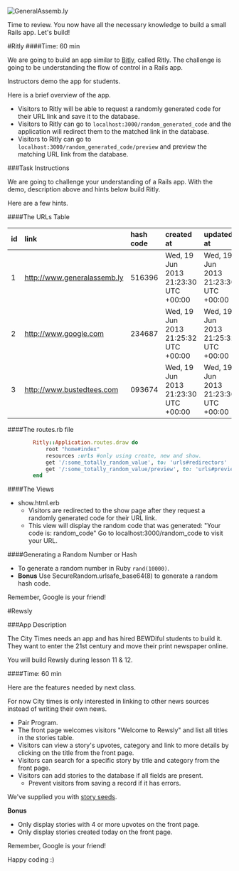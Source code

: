 ![GeneralAssemb.ly](http://studio.generalassemb.ly/GA_Slide_Assets/Exercise_icon_md.png)

Time to review. You now have all the necessary knowledge to build a small Rails app. Let's build!

#Ritly
####Time: 60 min

We are going to build an app similar to [Bitly](https://bitly.com), called Ritly. The challenge is going to be understanding the flow of control in a Rails app.
 
Instructors demo the app for students.

Here is a brief overview of the app. 

* 	Visitors to Ritly will be able to request a randomly generated code for their URL link and save it to the database.
*	Visitors to Ritly can go to ```localhost:3000/random_generated_code``` and the application will redirect them to the  matched link in the database. 
*	Visitors to Ritly can go to ```localhost:3000/random_generated_code/preview``` and preview the matching URL link from the database. 


###Task Instructions

We are going to challenge your understanding of a Rails app. With the demo, description above and hints below build Ritly.

Here are a few hints. 

####The URLs Table

|id|link |hash code|created at|updated at|
|:---|:----|:--------|:---------|:---------|
|1|http://www.generalassemb.ly|516396|Wed, 19 Jun 2013 21:23:30 UTC +00:00|Wed, 19 Jun 2013 21:23:30 UTC +00:00|
|2|http://www.google.com|234687|Wed, 19 Jun 2013 21:25:32 UTC +00:00|Wed, 19 Jun 2013 21:25:32 UTC +00:00|
|3|http://www.bustedtees.com|093674|Wed, 19 Jun 2013 21:23:30 UTC +00:00|Wed, 19 Jun 2013 21:23:30 UTC +00:00|


####The routes.rb file

```ruby
		Ritly::Application.routes.draw do
  			root "home#index" 
  			resources :urls #only using create, new and show.
  			get '/:some_totally_random_value', to: 'urls#redirectors'
  			get '/:some_totally_random_value/preview', to: 'urls#preview'
		end
```

####The Views

*	show.html.erb 
	*	Visitors are redirected to the show page after they request a randomly generated code for their URL link.
	*	This view will display the random code that was generated: "Your code is: random_code" Go to localhost:3000/random_code to visit your URL.
	

####Generating a Random Number or Hash

*	To generate a random number in Ruby ```rand(10000)```.
*	__Bonus__ Use SecureRandom.urlsafe_base64(8) to generate a random hash code.

Remember, Google is your friend!



#Rewsly

###App Description

The City Times needs an app and has hired BEWDiful students to build it. They want to enter the 21st century and move their print newspaper online. 

You will build Rewsly during lesson 11 & 12.

####Time: 60 min

Here are the features needed by next class.

For now City times is only interested in linking to other news sources instead of writing their own news. 

*	Pair Program.
*	The front page welcomes visitors "Welcome to Rewsly" and list all titles in the stories table. 
*	Visitors can view a story's upvotes, category and link to more details by clicking on the title from the front page.
*	Visitors can search for a specific story by title and category from the front page.
*	Visitors can add stories to the database if all fields are present. 
	*	Prevent visitors from saving a record if it has errors.
	

We've supplied you with [story seeds](story_seeds.rb).

__Bonus__

*	Only display stories with 4 or more upvotes on the front page.
*	Only display stories created today on the front page.

Remember, Google is your friend!

Happy coding :)





